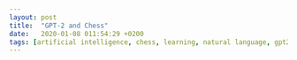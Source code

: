 ```yaml
---
layout: post
title:  "GPT-2 and Chess"
date:   2020-01-08 011:54:29 +0200
tags: [artificial intelligence, chess, learning, natural language, gpt2]
---
```








